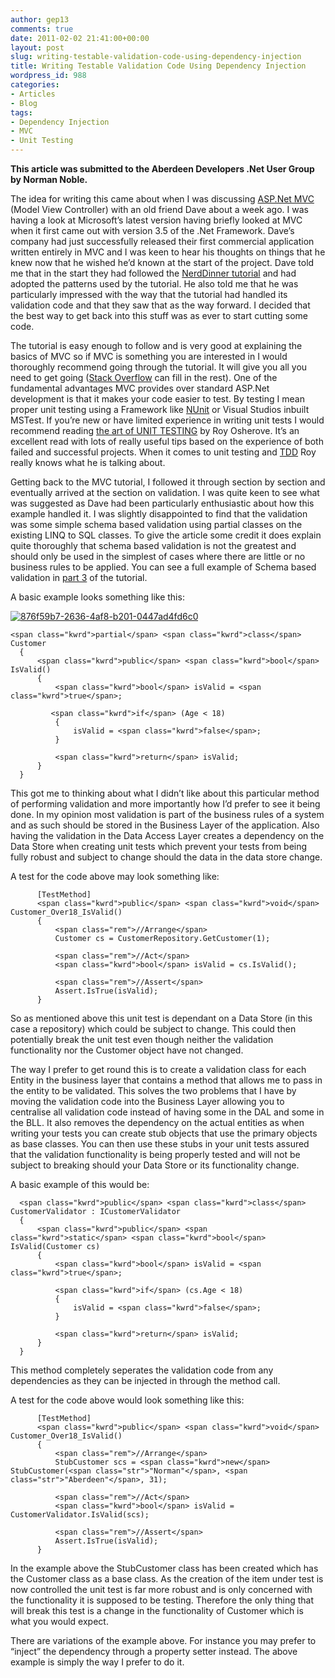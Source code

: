 ```yaml
---
author: gep13
comments: true
date: 2011-02-02 21:41:00+00:00
layout: post
slug: writing-testable-validation-code-using-dependency-injection
title: Writing Testable Validation Code Using Dependency Injection
wordpress_id: 988
categories:
- Articles
- Blog
tags:
- Dependency Injection
- MVC
- Unit Testing
---
```


**This article was submitted to the Aberdeen Developers .Net User Group by Norman Noble.**

The idea for writing this came about when I was discussing [ASP.Net MVC](http://www.asp.net/mvc) (Model View Controller) with an old friend Dave about a week ago. I was having a look at Microsoft’s latest version having briefly looked at MVC when it first came out with version 3.5 of the .Net Framework. Dave’s company had just successfully released their first commercial application written entirely in MVC and I was keen to hear his thoughts on things that he knew now that he wished he’d known at the start of the project. Dave told me that in the start they had followed the [NerdDinner tutorial](http://nerddinnerbook.s3.amazonaws.com/Intro.htm) and had adopted the patterns used by the tutorial. He also told me that he was particularly impressed with the way that the tutorial had handled its validation code and that they saw that as the way forward. I decided that the best way to get back into this stuff was as ever to start cutting some code.

The tutorial is easy enough to follow and is very good at explaining the basics of MVC so if MVC is something you are interested in I would thoroughly recommend going through the tutorial. It will give you all you need to get going ([Stack Overflow](http://stackoverflow.com/) can fill in the rest). One of the fundamental advantages MVC provides over standard ASP.Net development is that it makes your code easier to test. By testing I mean proper unit testing using a Framework like [NUnit](http://www.nunit.org/) or Visual Studios inbuilt MSTest. If you’re new or have limited experience in writing unit tests I would recommend reading [the art of UNIT TESTING](http://artofunittesting.com/) by Roy Osherove. It’s an excellent read with lots of really useful tips based on the experience of both failed and successful projects. When it comes to unit testing and [TDD](http://en.wikipedia.org/wiki/Test-driven_development) Roy really knows what he is talking about.

Getting back to the MVC tutorial, I followed it through section by section and eventually arrived at the section on validation. I was quite keen to see what was suggested as Dave had been particularly enthusiastic about how this example handled it. I was slightly disappointed to find that the validation was some simple schema based validation using partial classes on the existing LINQ to SQL classes. To give the article some credit it does explain quite thoroughly that schema based validation is not the greatest and should only be used in the simplest of cases where there are little or no business rules to be applied. You can see a full example of Schema based validation in [part 3](http://nerddinnerbook.s3.amazonaws.com/Part3.htm) of the tutorial.

A basic example looks something like this:

[![876f59b7-2636-4af8-b201-0447ad4fd6c0](http://www.aberdeendevelopers.co.uk/wp-content/uploads/876f59b7-2636-4af8-b201-0447ad4fd6c0_thumb.png)](http://www.aberdeendevelopers.co.uk/wp-content/uploads/876f59b7-2636-4af8-b201-0447ad4fd6c0.png)

    
    <span class="kwrd">partial</span> <span class="kwrd">class</span> Customer
      {
          <span class="kwrd">public</span> <span class="kwrd">bool</span> IsValid()
          {
              <span class="kwrd">bool</span> isValid = <span class="kwrd">true</span>;
    
             <span class="kwrd">if</span> (Age < 18)
              {
                  isValid = <span class="kwrd">false</span>;
              }
    
              <span class="kwrd">return</span> isValid;
          }
      }


This got me to thinking about what I didn’t like about this particular method of performing validation and more importantly how I’d prefer to see it being done. In my opinion most validation is part of the business rules of a system and as such should be stored in the Business Layer of the application. Also having the validation in the Data Access Layer creates a dependency on the Data Store when creating unit tests which prevent your tests from being fully robust and subject to change should the data in the data store change.

A test for the code above may look something like:

    
          [TestMethod]
          <span class="kwrd">public</span> <span class="kwrd">void</span> Customer_Over18_IsValid()
          {
              <span class="rem">//Arrange</span>
              Customer cs = CustomerRepository.GetCustomer(1);
    
              <span class="rem">//Act</span>
              <span class="kwrd">bool</span> isValid = cs.IsValid();
    
              <span class="rem">//Assert</span>
              Assert.IsTrue(isValid);
          }


So as mentioned above this unit test is dependant on a Data Store (in this case a repository) which could be subject to change. This could then potentially break the unit test even though neither the validation functionality nor the Customer object have not changed.

The way I prefer to get round this is to create a validation class for each Entity in the business layer that contains a method that allows me to pass in the entity to be validated. This solves the two problems that I have by moving the validation code into the Business Layer allowing you to centralise all validation code instead of having some in the DAL and some in the BLL. It also removes the dependency on the actual entities as when writing your tests you can create stub objects that use the primary objects as base classes. You can then use these stubs in your unit tests assured that the validation functionality is being properly tested and will not be subject to breaking should your Data Store or its functionality change.

A basic example of this would be:

    
      <span class="kwrd">public</span> <span class="kwrd">class</span> CustomerValidator : ICustomerValidator
      {
          <span class="kwrd">public</span> <span class="kwrd">static</span> <span class="kwrd">bool</span> IsValid(Customer cs)
          {
              <span class="kwrd">bool</span> isValid = <span class="kwrd">true</span>;
    
              <span class="kwrd">if</span> (cs.Age < 18)
              {
                  isValid = <span class="kwrd">false</span>;
              }
    
              <span class="kwrd">return</span> isValid;
          }
      }


This method completely seperates the validation code from any dependencies as they can be injected in through the method call.

A test for the code above would look something like this:

    
          [TestMethod]
          <span class="kwrd">public</span> <span class="kwrd">void</span> Customer_Over18_IsValid()
          {
              <span class="rem">//Arrange</span>
              StubCustomer scs = <span class="kwrd">new</span> StubCustomer(<span class="str">"Norman"</span>, <span class="str">"Aberdeen"</span>, 31);
    
              <span class="rem">//Act</span>
              <span class="kwrd">bool</span> isValid = CustomerValidator.IsValid(scs);
    
              <span class="rem">//Assert</span>
              Assert.IsTrue(isValid);
          }


In the example above the StubCustomer class has been created which has the Customer class as a base class. As the creation of the item under test is now controlled the unit test is far more robust and is only concerned with the functionality it is supposed to be testing. Therefore the only thing that will break this test is a change in the functionality of Customer which is what you would expect.

There are variations of the example above. For instance you may prefer to “inject” the dependency through a property setter instead. The above example is simply the way I prefer to do it.
